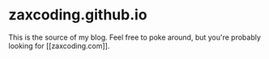 # zaxcoding.github.io
This is the source of my blog. Feel free to poke around, but you're probably looking for [[zaxcoding.com]].
